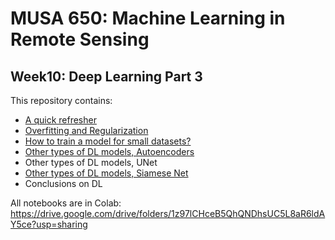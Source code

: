 # MUSA 650: Machine Learning in Remote Sensing

## Week10: Deep Learning Part 3

This repository contains:

- [A quick refresher](DL_Glossary.pdf)
- [Overfitting and Regularization](DL_Overfitting.ipynb)
- [How to train a model for small datasets?](DL_TransferLearning.ipynb)
- [Other types of DL models, Autoencoders](DL_Autoencoders.ipynb)
- Other types of DL models, UNet
- [Other types of DL models, Siamese Net](DL_SiameseNet_MNIST.ipynb)
- Conclusions on DL

All notebooks are in Colab: https://drive.google.com/drive/folders/1z97lCHceB5QhQNDhsUC5L8aR6ldAY5ce?usp=sharing
